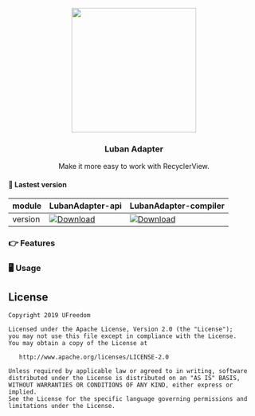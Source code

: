 

<p align="center">
  <img  with="750"  height="250" src="https://github.com/UFreedom/LubanAdapter/blob/master/art/banner.png">
</p>

<h3 align="center">Luban Adapter</h1>

<div align="center">

Make it more easy to work with RecyclerView.


</div>

#### 📎 Lastest version

module|LubanAdapter-api|LubanAdapter-compiler
---|---|---|
version|[![Download](https://api.bintray.com/packages/ufreedom/maven/lubanadapter-api/images/download.svg) ](https://bintray.com/ufreedom/maven/lubanadapter-api/_latestVersion)|[ ![Download](https://api.bintray.com/packages/ufreedom/maven/lubanadapter-compiler/images/download.svg) ](https://bintray.com/ufreedom/maven/lubanadapter-compiler/_latestVersion)




### 👉 Features


### 🖥 Usage





License
--------

    Copyright 2019 UFreedom

    Licensed under the Apache License, Version 2.0 (the "License");
    you may not use this file except in compliance with the License.
    You may obtain a copy of the License at

       http://www.apache.org/licenses/LICENSE-2.0

    Unless required by applicable law or agreed to in writing, software
    distributed under the License is distributed on an "AS IS" BASIS,
    WITHOUT WARRANTIES OR CONDITIONS OF ANY KIND, either express or implied.
    See the License for the specific language governing permissions and
    limitations under the License.
